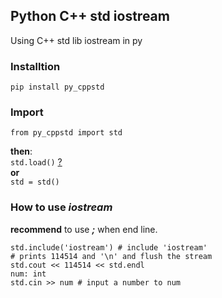 ## Python C++ std iostream
Using C++ std lib iostream in py

### Installtion
    pip install py_cppstd

### Import
    from py_cppstd import std  
__then__:  
`std.load()` [?](why_load.md)  
__or__  
`std = std()`

### How to use *iostream*
**recommend** to use ***;*** when end line.  

    std.include('iostream') # include 'iostream'  
    # prints 114514 and '\n' and flush the stream  
    std.cout << 114514 << std.endl  
    num: int  
    std.cin >> num # input a number to num
